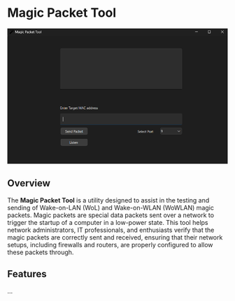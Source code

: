 # Magic Packet Tool

![Magic Packet Tool Screenshot](./Assets/image.png)

## Overview

The **Magic Packet Tool** is a utility designed to assist in the testing and sending of Wake-on-LAN (WoL) and Wake-on-WLAN (WoWLAN) magic packets. Magic packets are special data packets sent over a network to trigger the startup of a computer in a low-power state. This tool helps network administrators, IT professionals, and enthusiasts verify that the magic packets are correctly sent and received, ensuring that their network setups, including firewalls and routers, are properly configured to allow these packets through.

## Features

...

